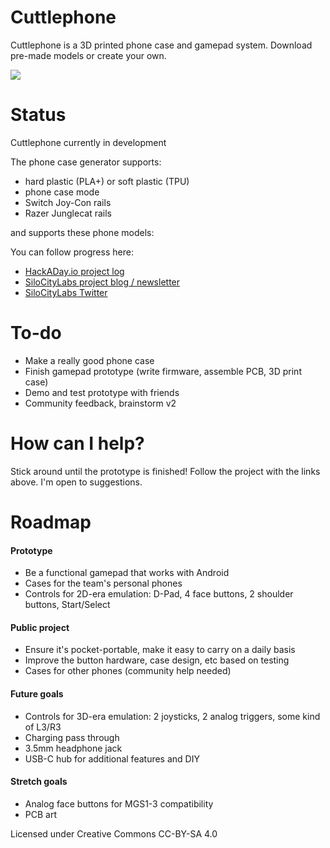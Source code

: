 # Cuttlephone
Cuttlephone is a 3D printed phone case and gamepad system. Download pre-made models or create your own.

[![](https://user-images.githubusercontent.com/1850819/73496293-3f021080-4386-11ea-9fc7-d2fafe343bc1.png)](https://hackaday.io/project/165606-cuttlephone-gamepad-phone-case)

# Status
Cuttlephone currently in development

The phone case generator supports:
 - hard plastic (PLA+) or soft plastic (TPU)
 - phone case mode
 - Switch Joy-Con rails
 - Razer Junglecat rails
 
and supports these phone models:



You can follow progress here:
 - [HackADay.io project log](https://hackaday.io/project/165606-cuttlephone-gamepad-phone-case)
 - [SiloCityLabs project blog / newsletter](https://silocitylabs.com/categories/projects/)
 - [SiloCityLabs Twitter](https://twitter.com/silocitylabs)

# To-do
 - Make a really good phone case
 - Finish gamepad prototype (write firmware, assemble PCB, 3D print case)
 - Demo and test prototype with friends
 - Community feedback, brainstorm v2


# How can I help?
Stick around until the prototype is finished! Follow the project with the links above. I'm open to suggestions.

# Roadmap

####  Prototype
 - Be a functional gamepad that works with Android
 - Cases for the team's personal phones
 - Controls for 2D-era emulation: D-Pad, 4 face buttons, 2 shoulder buttons, Start/Select
#### Public project
 - Ensure it's pocket-portable, make it easy to carry on a daily basis
 - Improve the button hardware, case design, etc based on testing
 - Cases for other phones (community help needed)
#### Future goals
 - Controls for 3D-era emulation: 2 joysticks, 2 analog triggers, some kind of L3/R3
 - Charging pass through
 - 3.5mm headphone jack
 - USB-C hub for additional features and DIY
#### Stretch goals
 - Analog face buttons for MGS1-3 compatibility
 - PCB art




Licensed under Creative Commons CC-BY-SA 4.0
